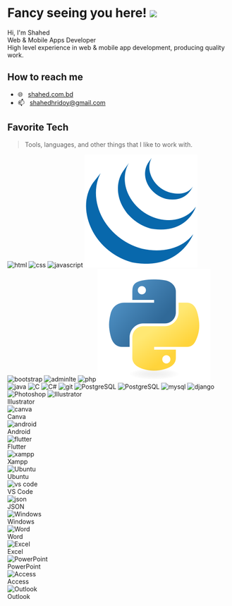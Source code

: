 # Fancy seeing you here! <img src="https://raw.githubusercontent.com/aemmadi/aemmadi/master/wave.gif" width="30">
Hi, I'm Shahed<br>
Web & Mobile Apps Developer<br>
High level experience in web & mobile app development, producing quality work.

## How to reach me
- 🌐 &nbsp; [shahed.com.bd](https://shahed.com.bd/)
- 📫 &nbsp; shahedhridoy@gmail.com

## Favorite Tech
> Tools, languages, and other things that I like to work with.
<img alt="html" src="https://cdn.worldvectorlogo.com/logos/html-1.svg" width="24">
<img alt="css" src="https://cdn.worldvectorlogo.com/logos/css-3.svg">
<img alt="javascript" src="https://cdn.worldvectorlogo.com/logos/javascript-1.svg">
<img alt="jquery" src="https://raw.githubusercontent.com/devicons/devicon/master/icons/jquery/jquery-original.svg">
<img alt="bootstrap" src="https://cdn.worldvectorlogo.com/logos/bootstrap-5-1.svg">
<img alt="adminlte" src="https://cdn.worldvectorlogo.com/logos/adminlte.svg">
<img alt="php" src="https://raw.githubusercontent.com/dereknguyen269/dereknguyen269/master/images/php.svg">
<img alt="python" src="https://raw.githubusercontent.com/devicons/devicon/master/icons/python/python-original.svg">
<img alt="java" src="https://cdn.worldvectorlogo.com/logos/java.svg">
<img alt="C" src="https://cdn.worldvectorlogo.com/logos/c-1.svg">
<img alt="C#" src="https://cdn.worldvectorlogo.com/logos/c--4.svg">
<img alt="git" src="https://cdn.worldvectorlogo.com/logos/git-icon.svg">
<img alt="PostgreSQL" src="https://cdn.worldvectorlogo.com/logos/postgresql.svg">
<img alt="PostgreSQL" src="https://cdn.worldvectorlogo.com/logos/postgresql.svg">
<img alt="mysql" src="https://cdn.worldvectorlogo.com/logos/mysql-6.svg">
<img alt="django" src="https://cdn.worldvectorlogo.com/logos/django.svg">
<img alt="Photoshop" src="https://cdn.worldvectorlogo.com/logos/adobe-photoshop-2.svg">
<img alt="Illustrator" src="https://cdn.worldvectorlogo.com/logos/adobe-illustrator-cc-icon.svg">
  </div>
  <div class="text">Illustrator</div>

  <div class="icon">
    <img alt="canva" src="https://cdn.worldvectorlogo.com/logos/canva-1.svg">
  </div>
  <div class="text">Canva</div>
</div>

<div class="icon-container">
  <div class="icon">
    <img alt="android" src="https://cdn.worldvectorlogo.com/logos/android-4.svg">
  </div>
  <div class="text">Android</div>

  <div class="icon">
    <img alt="flutter" src="https://cdn.worldvectorlogo.com/logos/flutter.svg">
  </div>
  <div class="text">Flutter</div>

  <div class="icon">
    <img alt="xampp" src="https://cdn.worldvectorlogo.com/logos/xampp.svg">
  </div>
  <div class="text">Xampp</div>

  <div class="icon">
    <img alt="Ubuntu" src="https://cdn.worldvectorlogo.com/logos/ubuntu-4.svg">
  </div>
  <div class="text">Ubuntu</div>

  <div class="icon">
    <img alt="vs code" src="https://cdn.worldvectorlogo.com/logos/visual-studio-code-1.svg">
  </div>
  <div class="text">VS Code</div>

  <div class="icon">
    <img alt="json" src="https://cdn.worldvectorlogo.com/logos/json.svg">
  </div>
  <div class="text">JSON</div>
</div>

<div class="icon-container">
  <div class="icon">
    <img alt="Windows" src="https://cdn.worldvectorlogo.com/logos/microsoft-windows-11.svg">
  </div>
  <div class="text">Windows</div>

  <div class="icon">
    <img alt="Word" src="https://cdn.worldvectorlogo.com/logos/word-1.svg">
  </div>
  <div class="text">Word</div>

  <div class="icon">
    <img alt="Excel" src="https://cdn.worldvectorlogo.com/logos/excel-4.svg">
  </div>
  <div class="text">Excel</div>

<div class="icon">
    <img alt="PowerPoint" src="https://cdn.worldvectorlogo.com/logos/powerpoint-2.svg">
  </div>
  <div class="text">PowerPoint</div>

  <div class="icon">
    <img alt="Access" src="https://cdn.worldvectorlogo.com/logos/microsoft-access-1.svg">
  </div>
  <div class="text">Access</div>

  <div class="icon">
    <img alt="Outlook" src="https://cdn.worldvectorlogo.com/logos/outlook-1.svg">
  </div>
  <div class="text">Outlook</div>
</div>
